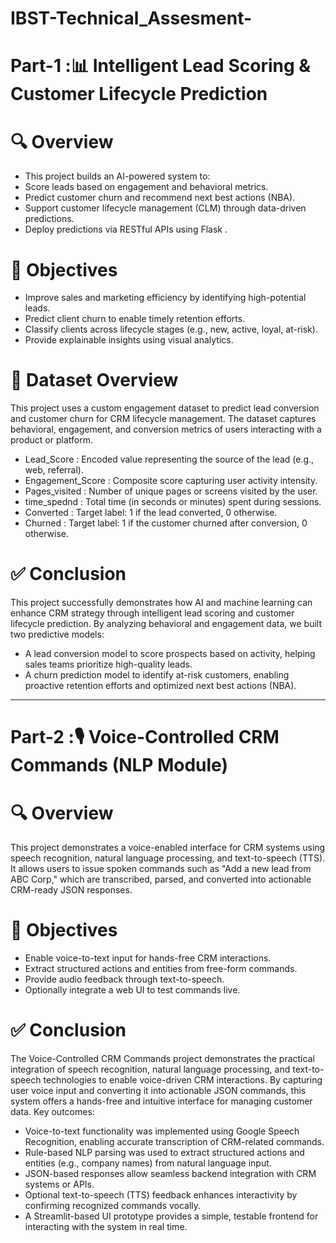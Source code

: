 # IBST-Technical_Assesment-
# Part-1 :📊 Intelligent Lead Scoring & Customer Lifecycle Prediction
# 🔍 Overview
* This project builds an AI-powered system to:
* Score leads based on engagement and behavioral metrics.
* Predict customer churn and recommend next best actions (NBA).
* Support customer lifecycle management (CLM) through data-driven predictions.
* Deploy predictions via RESTful APIs using Flask .

# 🎯 Objectives
* Improve sales and marketing efficiency by identifying high-potential leads.
* Predict client churn to enable timely retention efforts.
* Classify clients across lifecycle stages (e.g., new, active, loyal, at-risk).
* Provide explainable insights using visual analytics.

# 📂 Dataset Overview
This project uses a custom engagement dataset to predict lead conversion and customer churn for CRM lifecycle management. The dataset captures behavioral, engagement, and conversion metrics of users interacting with a product or platform.
* Lead_Score : Encoded value representing the source of the lead (e.g., web, referral).
* Engagement_Score :	Composite score capturing user activity intensity.
* Pages_visited : 	Number of unique pages or screens visited by the user.
* time_spednd : Total time (in seconds or minutes) spent during sessions.
* Converted : 	Target label: 1 if the lead converted, 0 otherwise.
* Churned : 	Target label: 1 if the customer churned after conversion, 0 otherwise.

# ✅ Conclusion
This project successfully demonstrates how AI and machine learning can enhance CRM strategy through intelligent lead scoring and customer lifecycle prediction. By analyzing behavioral and engagement data, we built two predictive models:
* A lead conversion model to score prospects based on activity, helping sales teams prioritize high-quality leads.
* A churn prediction model to identify at-risk customers, enabling proactive retention efforts and optimized next best actions (NBA).
----------------------------------------------------------------------------------------------------------------------------------------------------------------------------------------------------------------
# Part-2 :🎙️ Voice-Controlled CRM Commands (NLP Module) 

# 🔍 Overview
This project demonstrates a voice-enabled interface for CRM systems using speech recognition, natural language processing, and text-to-speech (TTS). It allows users to issue spoken commands such as "Add a new lead from ABC Corp," which are transcribed, parsed, and converted into actionable CRM-ready JSON responses.

# 🎯 Objectives
* Enable voice-to-text input for hands-free CRM interactions.
* Extract structured actions and entities from free-form commands.
* Provide audio feedback through text-to-speech.
* Optionally integrate a web UI to test commands live.

# ✅ Conclusion
The Voice-Controlled CRM Commands project demonstrates the practical integration of speech recognition, natural language processing, and text-to-speech technologies to enable voice-driven CRM interactions. By capturing user voice input and converting it into actionable JSON commands, this system offers a hands-free and intuitive interface for managing customer data.
Key outcomes:
* Voice-to-text functionality was implemented using Google Speech Recognition, enabling accurate transcription of CRM-related commands.
* Rule-based NLP parsing was used to extract structured actions and entities (e.g., company names) from natural language input.
* JSON-based responses allow seamless backend integration with CRM systems or APIs.
* Optional text-to-speech (TTS) feedback enhances interactivity by confirming recognized commands vocally.
* A Streamlit-based UI prototype provides a simple, testable frontend for interacting with the system in real time.
